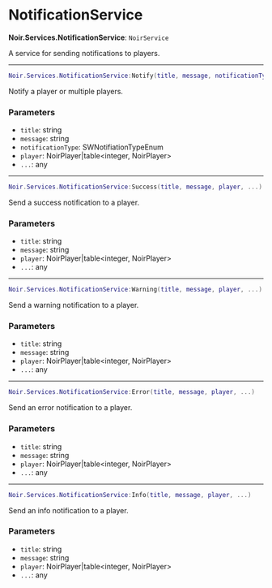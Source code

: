 # NotificationService

**Noir.Services.NotificationService**: `NoirService`

A service for sending notifications to players.

---

```lua
Noir.Services.NotificationService:Notify(title, message, notificationType, player, ...)
```
Notify a player or multiple players.

### Parameters
- `title`: string
- `message`: string
- `notificationType`: SWNotifiationTypeEnum
- `player`: NoirPlayer|table<integer, NoirPlayer>
- `...`: any

---

```lua
Noir.Services.NotificationService:Success(title, message, player, ...)
```
Send a success notification to a player.

### Parameters
- `title`: string
- `message`: string
- `player`: NoirPlayer|table<integer, NoirPlayer>
- `...`: any

---

```lua
Noir.Services.NotificationService:Warning(title, message, player, ...)
```
Send a warning notification to a player.

### Parameters
- `title`: string
- `message`: string
- `player`: NoirPlayer|table<integer, NoirPlayer>
- `...`: any

---

```lua
Noir.Services.NotificationService:Error(title, message, player, ...)
```
Send an error notification to a player.

### Parameters
- `title`: string
- `message`: string
- `player`: NoirPlayer|table<integer, NoirPlayer>
- `...`: any

---

```lua
Noir.Services.NotificationService:Info(title, message, player, ...)
```
Send an info notification to a player.

### Parameters
- `title`: string
- `message`: string
- `player`: NoirPlayer|table<integer, NoirPlayer>
- `...`: any